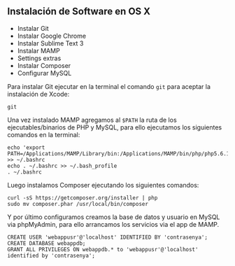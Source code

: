 ## Instalación de Software en OS X

* Instalar Git
* Instalar Google Chrome
* Instalar Sublime Text 3
* Instalar MAMP
* Settings extras
* Instalar Composer
* Configurar MySQL

Para instalar Git ejecutar en la terminal el comando `git` para aceptar la instalación de Xcode:
```
git
```

Una vez instalado MAMP agregamos al `$PATH` la ruta de los ejecutables/binarios de PHP y MySQL, para ello ejecutamos los siguientes comandos en la terminal:

```
echo 'export PATH=/Applications/MAMP/Library/bin:/Applications/MAMP/bin/php/php5.6.10/bin:$PATH' >> ~/.bashrc 
echo . ~/.bashrc >> ~/.bash_profile
. ~/.bashrc
```

Luego instalamos Composer ejecutando los siguientes comandos:
```
curl -sS https://getcomposer.org/installer | php
sudo mv composer.phar /usr/local/bin/composer
```

Y por último configuramos creamos la base de datos y usuario en MySQL via phpMyAdmin, para ello arrancamos los servicios via el app de MAMP.

```
CREATE USER 'webappusr'@'localhost' IDENTIFIED BY 'contrasenya';
CREATE DATABASE webappdb;
GRANT ALL PRIVILEGES ON webappdb.* to 'webappusr'@'localhost' identified by 'contrasenya';
````









